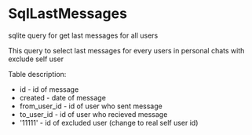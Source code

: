 # SqlLastMessages
sqlite query for get last messages for all users


This query to select last messages for every users in personal chats with exclude self user

Table description:
- id - id of message
- created - date of message
- from_user_id - id of user who sent message
- to_user_id - id of user who recieved message
- '11111' - id of excluded user (change to real self user id)
